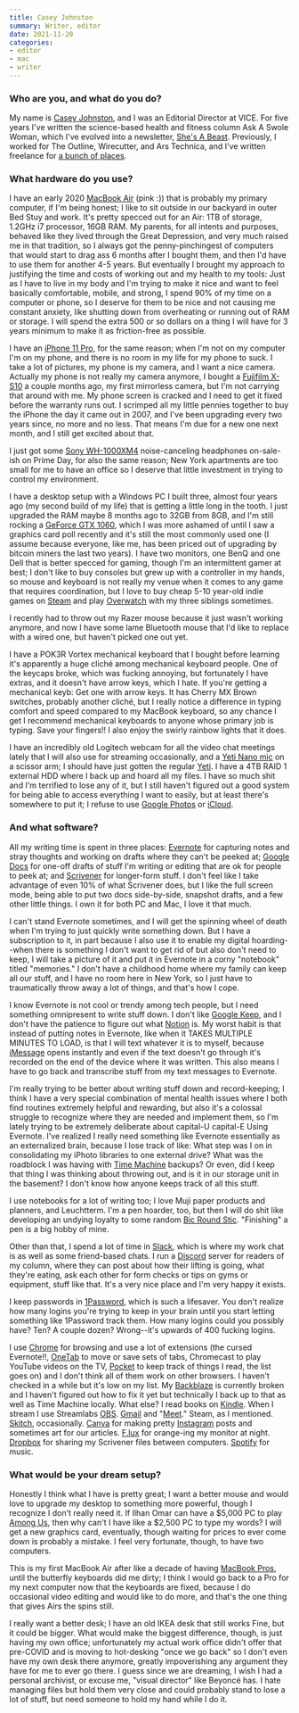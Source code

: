 ```yaml
---
title: Casey Johnston
summary: Writer, editor
date: 2021-11-20
categories:
- editor
- mac
- writer
---
```


### Who are you, and what do you do?

My name is [Casey Johnston](https://www.caseyjohnston.net/ "Casey's website."), and I was an Editorial Director at VICE. For five years I've written the science-based health and fitness column Ask A Swole Woman, which I've evolved into a newsletter, [She's A Beast](https://shesabeast.substack.com/about "Casey's fitness newsletter."). Previously, I worked for The Outline, Wirecutter, and Ars Technica, and I've written freelance for [a bunch of places](https://www.caseyjohnston.net/#/writing/ "Casey's writing.").

### What hardware do you use?

I have an early 2020 [MacBook Air][macbook-air] (pink :)) that is probably my primary computer, if I'm being honest; I like to sit outside in our backyard in outer Bed Stuy and work. It's pretty specced out for an Air: 1TB of storage, 1.2GHz i7 processor, 16GB RAM. My parents, for all intents and purposes, behaved like they lived through the Great Depression, and very much raised me in that tradition, so I always got the penny-pinchingest of computers that would start to drag ass 6 months after I bought them, and then I'd have to use them for another 4-5 years. But eventually I brought my approach to justifying the time and costs of working out and my health to my tools: Just as I have to live in my body and I'm trying to make it nice and want to feel basically comfortable, mobile, and strong, I spend 90% of my time on a computer or phone, so I deserve for them to be nice and not causing me constant anxiety, like shutting down from overheating or running out of RAM or storage. I will spend the extra 500 or so dollars on a thing I will have for 3 years minimum to make it as friction-free as possible. 

I have an [iPhone 11 Pro][iphone-11-pro], for the same reason; when I'm not on my computer I'm on my phone, and there is no room in my life for my phone to suck. I take a lot of pictures, my phone is my camera, and I want a nice camera. Actually my phone is not really my camera anymore, I bought a [Fujifilm X-S10][x-s10] a couple months ago, my first mirrorless camera, but I'm not carrying that around with me. My phone screen is cracked and I need to get it fixed before the warranty runs out. I scrimped all my little pennies together to buy the iPhone the day it came out in 2007, and I've been upgrading every two years since, no more and no less. That means I'm due for a new one next month, and I still get excited about that. 

I just got some [Sony WH-1000XM4][wh-1000xm4] noise-canceling headphones on-sale-ish on Prime Day, for also the same reason; New York apartments are too small for me to have an office so I deserve that little investment in trying to control my environment. 

I have a desktop setup with a Windows PC I built three, almost four years ago (my second build of my life) that is getting a little long in the tooth. I just upgraded the RAM maybe 8 months ago to 32GB from 8GB, and I'm still rocking a [GeForce GTX 1060][geforce-gtx-1060], which I was more ashamed of until I saw a graphics card poll recently and it's still the most commonly used one (I assume because everyone, like me, has been priced out of upgrading by bitcoin miners the last two years). I have two monitors, one BenQ and one Dell that is better specced for gaming, though I'm an intermittent gamer at best; I don't like to buy consoles but grew up with a controller in my hands, so mouse and keyboard is not really my venue when it comes to any game that requires coordination, but I love to buy cheap 5-10 year-old indie games on [Steam][] and play [Overwatch][] with my three siblings sometimes. 

I recently had to throw out my Razer mouse because it just wasn't working anymore, and now I have some lame Bluetooth mouse that I'd like to replace with a wired one, but haven't picked one out yet. 

I have a POK3R Vortex mechanical keyboard that I bought before learning it's apparently a huge cliché among mechanical keyboard people. One of the keycaps broke, which was fucking annoying, but fortunately I have extras, and it doesn't have arrow keys, which I hate. If you're getting a mechanical keyb: Get one with arrow keys. It has Cherry MX Brown switches, probably another cliché, but I really notice a difference in typing comfort and speed compared to my MacBook keyboard, so any chance I get I recommend mechanical keyboards to anyone whose primary job is typing. Save your fingers!! I also enjoy the swirly rainbow lights that it does.

I have an incredibly old Logitech webcam for all the video chat meetings lately that I will also use for streaming occasionally, and a [Yeti Nano mic][yeti-nano] on a scissor arm; I should have just gotten the regular [Yeti][]. I have a 4TB RAID 1 external HDD where I back up and hoard all my files. I have so much shit and I'm terrified to lose any of it, but I still haven't figured out a good system for being able to access everything I want to easily, but at least there's somewhere to put it; I refuse to use [Google Photos][google-photos] or [iCloud][].

### And what software?

All my writing time is spent in three places: [Evernote][] for capturing notes and stray thoughts and working on drafts where they can't be peeked at; [Google Docs][google-docs] for one-off drafts of stuff I'm writing or editing that are ok for people to peek at; and [Scrivener][] for longer-form stuff. I don't feel like I take advantage of even 10% of what Scrivener does, but I like the full screen mode, being able to put two docs side-by-side, snapshot drafts, and a few other little things. I own it for both PC and Mac, I love it that much. 

I can't stand Evernote sometimes, and I will get the spinning wheel of death when I'm trying to just quickly write something down. But I have a subscription to it, in part because I also use it to enable my digital hoarding--when there is something I don't want to get rid of but also don't need to keep, I will take a picture of it and put it in Evernote in a corny "notebook" titled "memories." I don't have a childhood home where my family can keep all our stuff, and I have no room here in New York, so I just have to traumatically throw away a lot of things, and that's how I cope. 

I know Evernote is not cool or trendy among tech people, but I need something omnipresent to write stuff down. I don't like [Google Keep][google-keep], and I don't have the patience to figure out what [Notion][] is. My worst habit is that instead of putting notes in Evernote, like when it TAKES MULTIPLE MINUTES TO LOAD, is that I will text whatever it is to myself, because [iMessage][] opens instantly and even if the text doesn't go through it's recorded on the end of the device where it was written. This also means I have to go back and transcribe stuff from my text messages to Evernote. 

I'm really trying to be better about writing stuff down and record-keeping; I think I have a very special combination of mental health issues where I both find routines extremely helpful and rewarding, but also it's a colossal struggle to recognize where they are needed and implement them, so I'm lately trying to be extremely deliberate about capital-U capital-E Using Evernote. I've realized I really need something like Evernote essentially as an externalized brain, because I lose track of like: What step was I on in consolidating my iPhoto libraries to one external drive? What was the roadblock I was having with [Time Machine][time-machine] backups? Or even, did I keep that thing I was thinking about throwing out, and is it in our storage unit in the basement? I don't know how anyone keeps track of all this stuff. 

I use notebooks for a lot of writing too; I love Muji paper products and planners, and Leuchtterm. I'm a pen hoarder, too, but then I will do shit like developing an undying loyalty to some random [Bic Round Stic][round-stic-xtra-life]. "Finishing" a pen is a big hobby of mine.

Other than that, I spend a lot of time in [Slack][], which is where my work chat is as well as some friend-based chats. I run a [Discord][] server for readers of my column, where they can post about how their lifting is going, what they're eating, ask each other for form checks or tips on gyms or equipment, stuff like that. It's a very nice place and I'm very happy it exists. 

I keep passwords in [1Password][], which is such a lifesaver. You don't realize how many logins you're trying to keep in your brain until you start letting something like 1Password track them. How many logins could you possibly have? Ten? A couple dozen? Wrong--it's upwards of 400 fucking logins.

I use [Chrome][] for browsing and use a lot of extensions (the cursed Evernote!!, [OneTab][] to move or save sets of tabs, Chromecast to play YouTube videos on the TV, [Pocket][save-to-pocket] to keep track of things I read, the list goes on) and I don't think all of them work on other browsers. I haven't checked in a while but it's low on my list. My [Backblaze][] is currently broken and I haven't figured out how to fix it yet but technically I back up to that as well as Time Machine locally. What else? I read books on [Kindle][]. When I stream I use Streamlabs [OBS][obs-studio]. [Gmail][] and "[Meet][google-meet]." Steam, as I mentioned. [Skitch][], occasionally. [Canva][] for making pretty [Instagram][] posts and sometimes art for our articles. [F.lux][] for orange-ing my monitor at night. [Dropbox][] for sharing my Scrivener files between computers. [Spotify][] for music.

### What would be your dream setup?

Honestly I think what I have is pretty great; I want a better mouse and would love to upgrade my desktop to something more powerful, though I recognize I don't really need it. If Ilhan Omar can have a $5,000 PC to play [Among Us][among-us], then why can't I have like a $2,500 PC to type my words? I will get a new graphics card, eventually, though waiting for prices to ever come down is probably a mistake. I feel very fortunate, though, to have two computers. 

This is my first MacBook Air after like a decade of having [MacBook Pros][macbook-pro], until the butterfly keyboards did me dirty; I think I would go back to a Pro for my next computer now that the keyboards are fixed, because I do occasional video editing and would like to do more, and that's the one thing that gives Airs the spins still. 

I really want a better desk; I have an old IKEA desk that still works Fine, but it could be bigger. What would make the biggest difference, though, is just having my own office; unfortunately my actual work office didn't offer that pre-COVID and is moving to hot-desking "once we go back" so I don't even have my own desk there anymore, greatly impoverishing any argument they have for me to ever go there. I guess since we are dreaming, I wish I had a personal archivist, or excuse me, "visual director" like Beyoncé has. I hate managing files but hold them very close and could probably stand to lose a lot of stuff, but need someone to hold my hand while I do it.

[1password]: https://1password.com "Password management software for Mac OS X."
[among-us]: https://en.wikipedia.org/wiki/Among_Us "A social deduction game."
[backblaze]: https://www.backblaze.com/cloud-backup.html "Online backup."
[canva]: https://www.canva.com/ "Web-based design software."
[chrome]: https://www.google.com/intl/en/chrome/browser/ "A WebKit-based browser, where each tab runs in its own thread."
[discord]: https://discordapp.com/ "A voice and text chat service."
[dropbox]: https://www.dropbox.com/ "Online syncing and storage."
[evernote]: https://evernote.com/ "Online software for capturing notes."
[f.lux]: https://justgetflux.com/ "A tool to make the colour of your screen adapt to the current time of day."
[geforce-gtx-1060]: https://www.nvidia.com/en-us/geforce/products/10series/geforce-gtx-1060/ "A graphics card."
[gmail]: https://mail.google.com/mail/ "Web-based email."
[google-docs]: https://en.wikipedia.org/wiki/Google_Docs "A web-based office suite."
[google-keep]: https://en.wikipedia.org/wiki/Google_Keep "A note-taking service."
[google-meet]: https://meet.google.com/ "An enterprise video chat service."
[google-photos]: https://photos.google.com/ "A photo sharing service."
[icloud]: https://www.apple.com/icloud/ "A cloud service."
[imessage]: https://en.wikipedia.org/wiki/iMessage "A messaging platform."
[instagram]: https://www.instagram.com/ "A photo sharing service."
[iphone-11-pro]: https://en.wikipedia.org/wiki/IPhone_11_Pro "A 5.8 inch iOS phone."
[kindle]: https://www.amazon.com/Kindle-Ereader-ebook-reader/dp/B007HCCNJU "A digital book reader."
[macbook-air]: https://www.apple.com/macbook-air/ "A very thin laptop."
[macbook-pro]: https://www.apple.com/macbook-pro/ "A laptop."
[notion]: https://www.notion.so/ "A collaborative wiki service."
[obs-studio]: https://obsproject.com/ "Video recording and streaming software."
[onetab]: https://chrome.google.com/webstore/detail/onetab/chphlpgkkbolifaimnlloiipkdnihall "A Chrome extension for taking open tabs and putting them in a list."
[overwatch]: https://playoverwatch.com/ "A team-based FPS game."
[round-stic-xtra-life]: https://us.bic.com/en_us/bic-round-stic-xtra-life-ball-point-pen-blue-60-pack.html "A ballpoint pen."
[save-to-pocket]: https://chrome.google.com/webstore/detail/save-to-pocket/niloccemoadcdkdjlinkgdfekeahmflj "A Chrome extension for saving links in Pocket."
[scrivener]: http://literatureandlatte.com/scrivener.php "A Mac text editor aimed at writers."
[skitch]: https://evernote.com/skitch/ "An always-on image editor for the Mac."
[slack]: https://slack.com/ "A collaboration service."
[spotify]: https://www.spotify.com/us/ "A music streaming service."
[steam]: https://store.steampowered.com/ "A digital game distribution service."
[time-machine]: https://en.wikipedia.org/wiki/Time_Machine_(Mac_OS) "Backup software for the masses, included with Mac OS X 10.5."
[wh-1000xm4]: https://electronics.sony.com/audio/headphones/headband/p/wh1000xm4-w "On-ear wireless headphones."
[x-s10]: https://fujifilm-x.com/global/products/cameras/x-s10/ "A 26.1 megapixel mirrorless camera."
[yeti-nano]: https://www.bluemic.com/en-us/products/yeti-nano/ "A USB microphone."
[yeti]: http://bluemic.com/yeti/ "A USB microphone."
